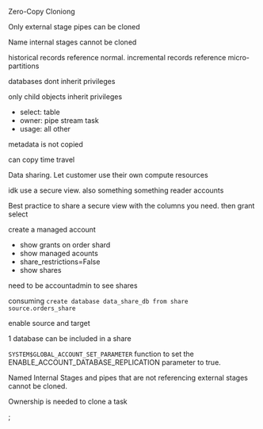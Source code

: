 Zero-Copy Cloniong


Only external stage pipes can be cloned

Name internal stages cannot be cloned

historical records reference normal.
incremental records reference micro-partitions


databases dont inherit privileges


only child objects inherit privileges

- select: table
- owner: pipe stream task
- usage: all other

metadata is not copied

can copy time travel



Data sharing. Let customer use their own compute resources

idk use a secure view. also something something reader accounts


Best practice to share a secure view with the columns you need. then grant select


create a managed account

- show grants on order shard
- show managed acounts
- share_restrictions=False
- show shares


need to be accountadmin to see shares

consuming
`create database data_share_db from share source.orders_share`


enable source and target


1 database can be included in a share

`SYSTEM$GLOBAL_ACCOUNT_SET_PARAMETER` function to set the ENABLE_ACCOUNT_DATABASE_REPLICATION parameter to true.

Named Internal Stages and pipes that are not referencing external stages cannot be cloned.


Ownership is needed to clone a task

;

